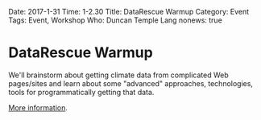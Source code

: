 Date: 2017-1-31
Time: 1-2.30
Title: DataRescue Warmup
Category: Event
Tags: Event, Workshop
Who: Duncan Temple Lang
nonews: true

# DataRescue Warmup

We'll brainstorm about getting climate data from complicated Web pages/sites
and learn about some "advanced" approaches, technologies, tools for programmatically
getting that data.

<a href="DataRescueEvent.html">More information</a>.
